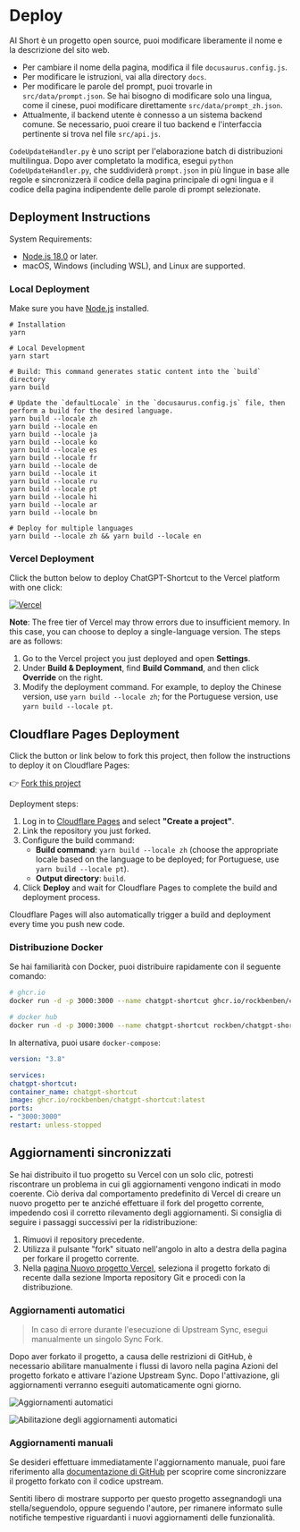 # Deploy

AI Short è un progetto open source, puoi modificare liberamente il nome e la descrizione del sito web.

- Per cambiare il nome della pagina, modifica il file `docusaurus.config.js`.
- Per modificare le istruzioni, vai alla directory `docs`.
- Per modificare le parole del prompt, puoi trovarle in `src/data/prompt.json`. Se hai bisogno di modificare solo una lingua, come il cinese, puoi modificare direttamente `src/data/prompt_zh.json`.
- Attualmente, il backend utente è connesso a un sistema backend comune. Se necessario, puoi creare il tuo backend e l'interfaccia pertinente si trova nel file `src/api.js`.

`CodeUpdateHandler.py` è uno script per l'elaborazione batch di distribuzioni multilingua. Dopo aver completato la modifica, esegui `python CodeUpdateHandler.py`, che suddividerà `prompt.json` in più lingue in base alle regole e sincronizzerà il codice della pagina principale di ogni lingua e il codice della pagina indipendente delle parole di prompt selezionate.

## Deployment Instructions

System Requirements:

- [Node.js 18.0](https://nodejs.org/) or later.
- macOS, Windows (including WSL), and Linux are supported.

### Local Deployment

Make sure you have [Node.js](https://nodejs.org/) installed.

```shell
# Installation
yarn

# Local Development
yarn start

# Build: This command generates static content into the `build` directory
yarn build

# Update the `defaultLocale` in the `docusaurus.config.js` file, then perform a build for the desired language.
yarn build --locale zh
yarn build --locale en
yarn build --locale ja
yarn build --locale ko
yarn build --locale es
yarn build --locale fr
yarn build --locale de
yarn build --locale it
yarn build --locale ru
yarn build --locale pt
yarn build --locale hi
yarn build --locale ar
yarn build --locale bn

# Deploy for multiple languages
yarn build --locale zh && yarn build --locale en
```

### Vercel Deployment

Click the button below to deploy ChatGPT-Shortcut to the Vercel platform with one click:

[![Vercel](https://vercel.com/button)](https://vercel.com/new/clone?repository-url=https%3A%2F%2Fgithub.com%2Frockbenben%2FChatGPT-Shortcut%2Ftree%2Fmain)

**Note**: The free tier of Vercel may throw errors due to insufficient memory. In this case, you can choose to deploy a single-language version. The steps are as follows:

1. Go to the Vercel project you just deployed and open **Settings**.
2. Under **Build & Deployment**, find **Build Command**, and then click **Override** on the right.
3. Modify the deployment command. For example, to deploy the Chinese version, use `yarn build --locale zh`; for the Portuguese version, use `yarn build --locale pt`.

## Cloudflare Pages Deployment

Click the button or link below to fork this project, then follow the instructions to deploy it on Cloudflare Pages:

👉 [Fork this project](https://github.com/rockbenben/ChatGPT-Shortcut/fork)

Deployment steps:

1. Log in to [Cloudflare Pages](https://pages.cloudflare.com/) and select **"Create a project"**.
2. Link the repository you just forked.
3. Configure the build command:
   - **Build command**: `yarn build --locale zh` (choose the appropriate locale based on the language to be deployed; for Portuguese, use `yarn build --locale pt`).
   - **Output directory**: `build`.
4. Click **Deploy** and wait for Cloudflare Pages to complete the build and deployment process.

Cloudflare Pages will also automatically trigger a build and deployment every time you push new code.

### Distribuzione Docker

Se hai familiarità con Docker, puoi distribuire rapidamente con il seguente comando:

```bash
# ghcr.io
docker run -d -p 3000:3000 --name chatgpt-shortcut ghcr.io/rockbenben/chatgpt-shortcut:latest

# docker hub
docker run -d -p 3000:3000 --name chatgpt-shortcut rockben/chatgpt-shortcut:latest
```

In alternativa, puoi usare `docker-compose`:

```yml
version: "3.8"

services:
chatgpt-shortcut:
container_name: chatgpt-shortcut
image: ghcr.io/rockbenben/chatgpt-shortcut:latest
ports:
- "3000:3000"
restart: unless-stopped
```

## Aggiornamenti sincronizzati

Se hai distribuito il tuo progetto su Vercel con un solo clic, potresti riscontrare un problema in cui gli aggiornamenti vengono indicati in modo coerente. Ciò deriva dal comportamento predefinito di Vercel di creare un nuovo progetto per te anziché effettuare il fork del progetto corrente, impedendo così il corretto rilevamento degli aggiornamenti. Si consiglia di seguire i passaggi successivi per la ridistribuzione:

1. Rimuovi il repository precedente.
2. Utilizza il pulsante "fork" situato nell'angolo in alto a destra della pagina per forkare il progetto corrente.
3. Nella [pagina Nuovo progetto Vercel](https://vercel.com/new), seleziona il progetto forkato di recente dalla sezione Importa repository Git e procedi con la distribuzione.

### Aggiornamenti automatici

> In caso di errore durante l'esecuzione di Upstream Sync, esegui manualmente un singolo Sync Fork.

Dopo aver forkato il progetto, a causa delle restrizioni di GitHub, è necessario abilitare manualmente i flussi di lavoro nella pagina Azioni del progetto forkato e attivare l'azione Upstream Sync. Dopo l'attivazione, gli aggiornamenti verranno eseguiti automaticamente ogni giorno.

![Aggiornamenti automatici](https://img.newzone.top/2023-05-19-11-57-59.png?imageMogr2/format/webp)

![Abilitazione degli aggiornamenti automatici](https://img.newzone.top/2023-05-19-11-59-26.png?imageMogr2/format/webp)

### Aggiornamenti manuali

Se desideri effettuare immediatamente l'aggiornamento manuale, puoi fare riferimento alla [documentazione di GitHub](https://docs.github.com/en/pull-requests/collaborating-with-pull-requests/working-with-forks/syncing-a-fork) per scoprire come sincronizzare il progetto forkato con il codice upstream.

Sentiti libero di mostrare supporto per questo progetto assegnandogli una stella/seguendolo, oppure seguendo l'autore, per rimanere informato sulle notifiche tempestive riguardanti i nuovi aggiornamenti delle funzionalità.
